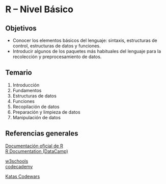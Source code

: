 # R – Nivel Básico

## Objetivos

- Conocer los elementos básicos del lenguaje: sintaxis, estructuras de control, estructuras de datos y funciones.
- Introducir algunos de los paquetes más habituales del lenguaje para la recolección y preprocesamiento de datos.

## Temario

1. Introducción
2. Fundamentos
3. Estructuras de datos
4. Funciones
5. Recopilación de datos
6. Preparación y limpieza de datos
7. Manipulación de datos

## Referencias generales

[Documentación oficial de R](https://cran.r-project.org/manuals.html)  
[R Documentation (DataCamp)](https://www.rdocumentation.org/)

[w3schools](https://www.w3schools.com/r/default.asp)  
[codecademy](https://www.codecademy.com/learn/learn-r)

[Katas Codewars](https://www.codewars.com/kata/search/r)